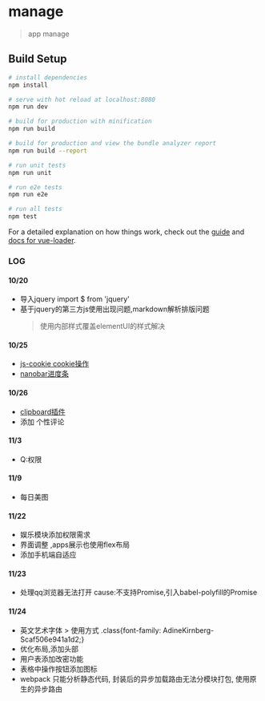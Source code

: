 # manage

> app manage

## Build Setup

``` bash
# install dependencies
npm install

# serve with hot reload at localhost:8080
npm run dev

# build for production with minification
npm run build

# build for production and view the bundle analyzer report
npm run build --report

# run unit tests
npm run unit

# run e2e tests
npm run e2e

# run all tests
npm test
```

For a detailed explanation on how things work, check out the [guide](http://vuejs-templates.github.io/webpack/) and [docs for vue-loader](http://vuejs.github.io/vue-loader).

### LOG

#### 10/20
* 导入jquery import $ from 'jquery'
* 基于jquery的第三方js使用出现问题,markdown解析排版问题
  > 使用内部样式覆盖elementUI的样式解决

#### 10/25
* [js-cookie cookie操作](https://www.npmjs.com/package/js-cookie)
* [nanobar进度条](http://nanobar.jacoborus.codes/)

#### 10/26
* [clipboard插件](https://clipboardjs.com/#example-action)
* 添加 个性评论

#### 11/3
* Q:权限

#### 11/9
* 每日美图

#### 11/22
* 娱乐模块添加权限需求
* 界面调整 ,apps展示也使用flex布局
* 添加手机端自适应

#### 11/23
* 处理qq浏览器无法打开 cause:不支持Promise,引入babel-polyfill的Promise

#### 11/24
* <link href="//cdn.webfont.youziku.com/webfonts/nomal/106962/28764/599c32fbf629d8117c40c36c.css" rel="stylesheet" type="text/css"> 英文艺术字体
  > 使用方式 .class{font-family: AdineKirnberg-Scaf506e941a1d2;}
* 优化布局,添加头部
* 用户表添加改密功能
* 表格中操作按钮添加图标
* webpack 只能分析静态代码, 封装后的异步加载路由无法分模块打包, 使用原生的异步路由
